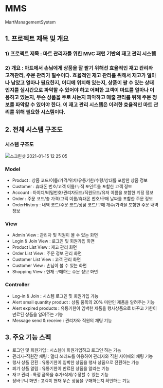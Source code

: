 # MMS
MartManagementSystem


## 1. 프로젝트 제목 및 개요

### 1)	프로젝트 제목 : 마트 관리자를 위한 MVC 패턴 기반의 재고 관리 시스템

### 2)	개요 : 마트에서 손님에게 상품을 잘 팔기 위해선 효율적인 재고 관리와 고객관리, 주문 관리가 필수이다. 효율적인 재고 관리를 위해서 재고가 얼마나 남았고 얼마나 필요한지, 어디에 위치해 있는지, 상품이 팔 수 있는 상태인지를 실시간으로 파악할 수 있어야 하고 어떠한 고객이 마트를 얼마나 이용하고 있는지, 무슨 상품을 주로 사는지 파악하고 매출 관리를 위해 주문 정보를 파악할 수 있어야 한다. 이 재고 관리 시스템은 이러한 효율적인 마트 관리를 위해 필요한 시스템이다.


## 2. 전체 시스템 구조도

### 시스템 구조도
![스크린샷 2021-01-15 12 25 05](https://user-images.githubusercontent.com/67869514/104677455-c6c66380-572c-11eb-9e6c-50b3c36070e4.png)

###	Model
-	Product : 상품 코드/이름/가격/위치/유통기한/수량/상태를 포함한 상품 정보
-	Customer : 휴대폰 번호/고객 이름/누적 포인트를 포함한 고객 정보
-	Account : 아이디/비밀번호/관리자모드/직원모드/유저 이름을 포함한 계정 정보
-	Order : 주문 코드/총 가격/고객 이름/휴대폰 번호/구매 날짜를 포함한 주문 정보
-	OrderHistory : 내역 코드/주문 코드/상품 코드/구매 개수/가격을 포함한 주문 내역 정보


###	View
-	Admin View : 관리자 및 직원이 볼 수 있는 화면
- Login & Join View : 로그인 및 회원가입 화면
- Product List View : 재고 관리 화면
-	Order List View : 주문 정보 관리 화면
-	Customer List View : 고객 관리 화면
-	Customer View : 손님이 볼 수 있는 화면
-	Shopping View : 현재 구매하는 주문 정보 화면

###	Controller
-	Log-in & Join : 시스템 로그인 및 회원가입 기능
-	Alert small quantity product : 상품 품목의 20% 미만인 제품을 알려주는 기능
-	Alert expired products : 유통기한이 임박한 제품을 행사상품으로 바꾸고 기한이 만료된 상품을 알려주는 기능
-	Message send & receive : 관리자와 직원의 채팅 기능


## 3. 주요 기능 스펙
-	로그인 및 회원가입 : 시스템에 회원가입하고 로그인 하는 기능
-	관리자-직원간 채팅 : 멀티 쓰레드를 이용하여 관리자와 직원 사이에의 채팅 기능
-	행사 상품 전환 : 유통기한이 임박한 상품을 행사 상품으로 전환하는 기능
-	폐기 상품 알림 : 유통기한이 만료된 상품을 알리는 기능
-	재고 관리 : 특정 품목을 추가/삭제/수정할 수 있는 기능
-	장바구니 화면 : 고객이 현재 무슨 상품을 구매하는지 확인하는 기능

